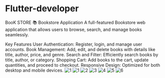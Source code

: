 # Flutter-developer
BooK STORE
📚 Bookstore Application
A full-featured Bookstore web application that allows users to browse, search, and manage books seamlessly.

Key Features
User Authentication: Register, login, and manage user accounts.
Book Management: Add, edit, and delete books with details like title, author, price, and genre.
Search and Filter: Efficiently search books by title, author, or category.
Shopping Cart: Add books to the cart, update quantities, and proceed to checkout.
Responsive Design: Optimized for both desktop and mobile devices.
![1](https://github.com/user-attachments/assets/3b9cf38b-5167-480a-8dd7-c80369b1b67b)
![1](https://github.com/user-attachments/assets/7264532e-7b19-469b-bc3f-84060c468151)
![2](https://github.com/user-attachments/assets/88d0954a-6a70-43f3-a2cc-6bae4c06d9b2)
![3](https://github.com/user-attachments/assets/398198db-a3b3-408c-b801-7b11d132f31f)
![4](https://github.com/user-attachments/assets/db9a38ec-fae7-42bd-b47d-54d198f56f22)
![5](https://github.com/user-attachments/assets/96338718-7cd1-4232-9249-1f5cff6916bc)
![6](https://github.com/user-attachments/assets/22d85503-9c53-4a57-a964-a870841638f8)
